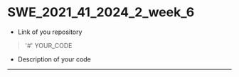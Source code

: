 # SWE_2021_41_2024_2_week_6
* Link of you repository
> '#' YOUR_CODE
* Description of your code 
---
